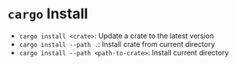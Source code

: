 # `cargo` Install

- `cargo install <crate>`: Update a crate to the latest version
- `cargo install --path .`: Install crate from current directory
- `cargo install --path <path-to-crate>`: Install current directory

